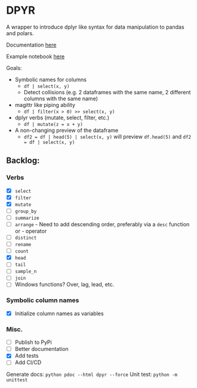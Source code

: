 # DPYR
A wrapper to introduce dplyr like syntax for data manipulation to pandas and polars.

Documentation [here](https://html-preview.github.io/?url=https://github.com/CodyBurker/dpyr/blob/main/html/dpyr.html)

Example notebook [here](https://github.com/CodyBurker/dpyr/blob/main/demo.ipynb)

Goals: 
* Symbolic names for columns
    - `df | select(x, y)`
    - Detect collisions (e.g. 2 dataframes with the same name, 2 different columns with the same name)
* magittr like piping ability
    - `df | filter(x > 0) >> select(x, y)`
* dplyr verbs (mutate, select, filter, etc.)
    - `df | mutate(z = x + y)`
* A non-changing preview of the dataframe
    - `df2 = df | head(5) | select(x, y)` will preview `df.head(5)` and `df2 = df | select(x, y)`

## Backlog:
### Verbs
- [x] `select`
- [x] `filter`
- [x] `mutate`
- [ ] `group_by`
- [ ] `summarize`
- [ ] `arrange` - Need to add descending order, preferably via a `desc` function or - operator
- [ ] `distinct`
- [ ] `rename`
- [ ] `count`
- [x] `head`
- [ ] `tail`
- [ ] `sample_n`
- [ ] `join`
- [ ] Windows functions? Over, lag, lead, etc.
### Symbolic column names
- [x] Initialize column names as variables

### Misc.
- [ ] Publish to PyPi
- [ ] Better documentation
- [x] Add tests
- [ ] Add CI/CD

Generate docs:
```python pdoc --html dpyr --force```
Unit test:
```python -m unittest```